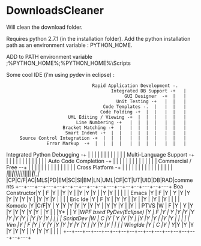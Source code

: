 DownloadsCleaner
================

Will clean the download folder.

Requires python 2.7.1 (in the installation folder).
Add the python installation path as an environment variable : PYTHON_HOME.

ADD to PATH environment variable ;%PYTHON_HOME%;%PYTHON_HOME%\Scripts

Some cool IDE (i'm using pydev in eclipse) :

                                    Rapid Application Development -.
                                           Integrated DB Support -+   |
                                                GUI Designer  -+  |   |
                                             Unit Testing -+   |  |   |
                                        Code Templates -.  |   |  |   |
                                       Code Folding -+  |  |   |  |   |
                           UML Editing / Viewing -+  |  |  |   |  |   |
                              Line Numbering -+   |  |  |  |   |  |   |
                         Bracket Matching -+  |   |  |  |  |   |  |   |
                          Smart Indent -+  |  |   |  |  |  |   |  |   |
         Source Control Integration -+  |  |  |   |  |  |  |   |  |   |
                   Error Markup  -+  |  |  |  |   |  |  |  |   |  |   |
  Integrated Python Debugging -+  |  |  |  |  |   |  |  |  |   |  |   |
    Multi-Language Support -+  |  |  |  |  |  |   |  |  |  |   |  |   |
  Auto Code Completion -+   |  |  |  |  |  |  |   |  |  |  |   |  |   |
 Commercial / Free --+  |   |  |  |  |  |  |  |   |  |  |  |   |  |   |
 Cross Platform -+   |  |   |  |  |  |  |  |  |   |  |  |  |   |  |   |
                _|___|__|___|__|__|__|__|__|__|___|__|__|__|___|__|___|_
                |CP|C/F|AC|MLS|PD|EM|SC|SI|BM|LN|UML|CF|CT|UT|UID|DB|RAD|comments
                +--+---+--+---+--+--+--+--+--+--+---+--+--+--+---+--+---+
 Boa Constructor|Y | F |Y |   |Y |Y |  |Y |Y |Y |   |Y |Y |  |   |  |   |
 Emacs          |Y | F |Y | Y |Y |Y |Y |Y |Y |Y |   |Y |Y |Y |   |  |   |
 Eric Ide       |Y | F |Y |   |Y |Y |  |Y |  |Y |   |Y |  |Y |   |  |   |
 Komodo         |Y |C/F|Y | Y |Y |Y |Y |Y |Y |Y |   |Y |Y |Y |   |Y |   |
 PTVS           |W | F |Y | Y |Y |Y |Y |Y |Y |Y |   |Y |  |  |Y* |  | Y |*WPF bsed
 PyDev(Eclipse) |Y | F |Y | Y |Y |Y |Y |Y |Y |Y |   |Y |Y |Y |   |  |   |
 ScriptDev      |W | C |Y | Y |Y |Y |  |Y |Y |Y |   |Y |Y |  |   |  |   |
 Vim            |Y | F |Y | Y |Y |Y |Y |Y |Y |Y |   |Y |Y |Y |   |  |   |
 WingIde        |Y | C |Y | Y*|Y |Y |Y |Y |Y |Y |   |Y |Y |Y |   |  |   |
                +--+---+--+---+--+--+--+--+--+--+---+--+--+--+---+--+---+